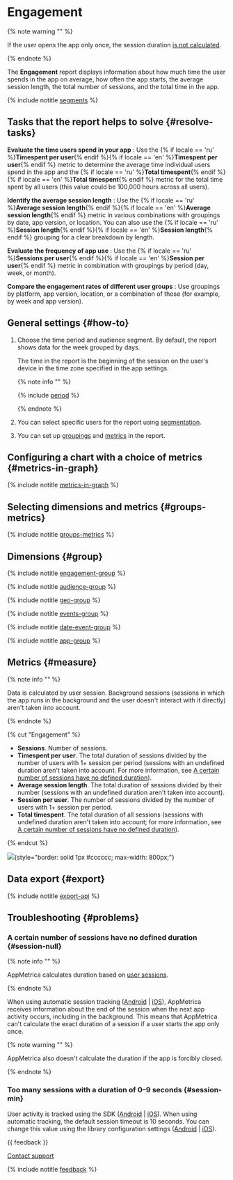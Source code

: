 # Engagement

{% note warning "" %}

If the user opens the app only once, the session duration [is not calculated](engagement-report.md#session-null).

{% endnote %}

The **Engagement** report displays information about how much time the user spends in the app on average, how often the app starts, the average session length, the total number of sessions, and the total time in the app.

{% include notitle [segments](_includes/segments.md) %}

## Tasks that the report helps to solve {#resolve-tasks}

**Evaluate the time users spend in your app**
:   Use the {% if locale == 'ru' %}**Timespent per user**{% endif %}{% if locale == 'en' %}**Timespent per user**{% endif %} metric to determine the average time individual users spend in the app and the {% if locale == 'ru' %}**Total timespent**{% endif %}{% if locale == 'en' %}**Total timespent**{% endif %} metric for the total time spent by all users (this value could be 100,000 hours across all users).

**Identify the average session length**
:   Use the {% if locale == 'ru' %}**Average session length**{% endif %}{% if locale == 'en' %}**Average session length**{% endif %} metric in various combinations with groupings by date, app version, or location. You can also use the {% if locale == 'ru' %}**Session length**{% endif %}{% if locale == 'en' %}**Session length**{% endif %} grouping for a clear breakdown by length.

**Evaluate the frequency of app use**
:   Use the {% if locale == 'ru' %}**Sessions per user**{% endif %}{% if locale == 'en' %}**Session per user**{% endif %} metric in combination with groupings by period (day, week, or month).

**Compare the engagement rates of different user groups**
:   Use groupings by platform, app version, location, or a combination of those (for example, by week and app version).

## General settings {#how-to}

1. Choose the time period and audience segment. By default, the report shows data for the week grouped by days.

   The time in the report is the beginning of the session on the user's device in the time zone specified in the app settings.

   {% note info "" %}

   {% include [period](_includes/period.md) %}

   {% endnote %}

2. You can select specific users for the report using [segmentation](segmentation.md).
3. You can set up [groupings](#group) and [metrics](#metrics) in the report.

## Configuring a chart with a choice of metrics {#metrics-in-graph}

{% include notitle [metrics-in-graph](_includes/metrics-in-graph.md) %}

## Selecting dimensions and metrics {#groups-metrics}

{% include notitle [groups-metrics](_includes/groups-metrics.md) %}

## Dimensions {#group}

{% include notitle [engagement-group](_includes/engagement-group.md) %}

{% include notitle [audience-group](_includes/audience-group.md) %}

{% include notitle [geo-group](_includes/geo-group.md) %}

{% include notitle [events-group](_includes/events-group.md) %}

{% include notitle [date-event-group](_includes/date-event-group.md) %}

{% include notitle [app-group](_includes/app-group.md) %}

## Metrics {#measure}

{% note info "" %}

Data is calculated by user session. Background sessions (sessions in which the app runs in the background and the user doesn't interact with it directly) aren't taken into account.

{% endnote %}

{% cut "Engagement" %}

- **Sessions**. Number of sessions.
- **Timespent per user**. The total duration of sessions divided by the number of users with 1+ session per period (sessions with an undefined duration aren't taken into account. For more information, see [A certain number of sessions have no defined duration](#session-null)).
- **Average session length**. The total duration of sessions divided by their number (sessions with an undefined duration aren't taken into account).
- **Session per user**. The number of sessions divided by the number of users with 1+ session per period.
- **Total timespent**. The total duration of all sessions (sessions with undefined duration aren't taken into account; for more information, see [A certain number of sessions have no defined duration](#session-null)).

{% endcut %}

![](../../_images/engagement-report-{{locale}}.png){style="border: solid 1px #cccccc; max-width: 800px;"}

## Data export {#export}

{% include notitle [export-api](_includes/export-api.md) %}

## Troubleshooting {#problems}

### A certain number of sessions have no defined duration {#session-null}

{% note info "" %}

AppMetrica calculates duration based on [user sessions](../common/glossary.md#session).

{% endnote %}

When using automatic session tracking ([Android](../sdk/android/analytics/android-listen.md) | [iOS](../sdk/ios/analytics/ios-listen.md)), AppMetrica receives information about the end of the session when the next app activity occurs, including in the background. This means that AppMetrica can't calculate the exact duration of a session if a user starts the app only once.

{% note warning "" %}

AppMetrica also doesn't calculate the duration if the app is forcibly closed.

{% endnote %}

### Too many sessions with a duration of 0–9 seconds {#session-min}

User activity is tracked using the SDK ([Android](../sdk/android/analytics/android-listen.md) | [iOS](../sdk/ios/analytics/ios-listen.md)). When using automatic tracking, the default session timeout is 10 seconds. You can change this value using the library configuration settings ([Android](../sdk/android/analytics/android-listen.md) | [iOS](../sdk/ios/analytics/ios-listen.md)).

{{ feedback }}

<a href="../troubleshooting/feedback-new.html">
  <span class="button">Contact support</span>
</a>

{% include notitle [feedback](../_includes/feedback-button.md) %}
